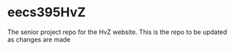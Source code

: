 # eecs395HvZ
The senior project repo for the HvZ website. This is the repo to be updated as changes are made
